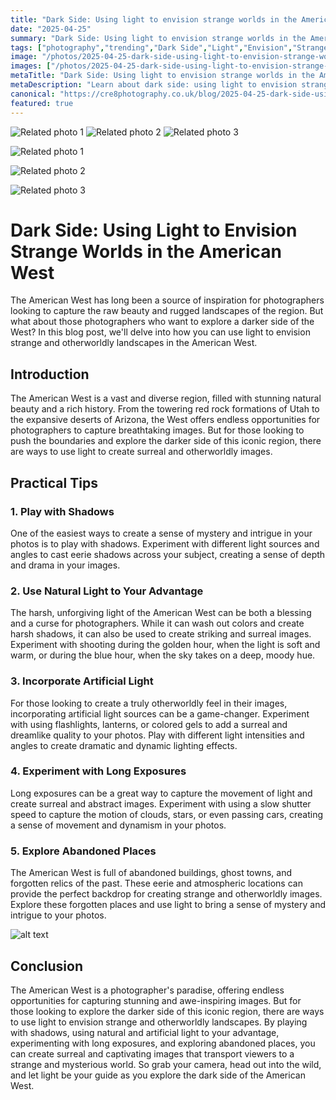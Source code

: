 ```yaml
---
title: "Dark Side: Using light to envision strange worlds in the American West"
date: "2025-04-25"
summary: "Dark Side: Using light to envision strange worlds in the American West - A trending topic in photography."
tags: ["photography","trending","Dark Side","Light","Envision","Strange Worlds","American West","Shadows","Natural Light","Artificial Light","Long Exposures","Abandoned Places"]
image: "/photos/2025-04-25-dark-side-using-light-to-envision-strange-worlds-in-the-american-west-1.jpg"
images: ["/photos/2025-04-25-dark-side-using-light-to-envision-strange-worlds-in-the-american-west-1.jpg","/photos/2025-04-25-dark-side-using-light-to-envision-strange-worlds-in-the-american-west-2.jpg","/photos/2025-04-25-dark-side-using-light-to-envision-strange-worlds-in-the-american-west-3.jpg"]
metaTitle: "Dark Side: Using light to envision strange worlds in the American West | cre8 Photography"
metaDescription: "Learn about dark side: using light to envision strange worlds in the american west in photography with practical tips and insights."
canonical: "https://cre8photography.co.uk/blog/2025-04-25-dark-side-using-light-to-envision-strange-worlds-in-the-american-west"
featured: true
---
```


<!-- Gallery as HTML -->

<div class="grid grid-cols-1 sm:grid-cols-2 md:grid-cols-3 gap-4">
  <img src="/photos/2025-04-25-dark-side-using-light-to-envision-strange-worlds-in-the-american-west-1.jpg" alt="Related photo 1" class="w-full rounded-lg" />
<img src="/photos/2025-04-25-dark-side-using-light-to-envision-strange-worlds-in-the-american-west-2.jpg" alt="Related photo 2" class="w-full rounded-lg" />
<img src="/photos/2025-04-25-dark-side-using-light-to-envision-strange-worlds-in-the-american-west-3.jpg" alt="Related photo 3" class="w-full rounded-lg" />
</div>


<!-- Gallery as Markdown -->
![Related photo 1](/photos/2025-04-25-dark-side-using-light-to-envision-strange-worlds-in-the-american-west-1.jpg)


![Related photo 2](/photos/2025-04-25-dark-side-using-light-to-envision-strange-worlds-in-the-american-west-2.jpg)


![Related photo 3](/photos/2025-04-25-dark-side-using-light-to-envision-strange-worlds-in-the-american-west-3.jpg)



# Dark Side: Using Light to Envision Strange Worlds in the American West

The American West has long been a source of inspiration for photographers looking to capture the raw beauty and rugged landscapes of the region. But what about those photographers who want to explore a darker side of the West? In this blog post, we'll delve into how you can use light to envision strange and otherworldly landscapes in the American West.

## Introduction
The American West is a vast and diverse region, filled with stunning natural beauty and a rich history. From the towering red rock formations of Utah to the expansive deserts of Arizona, the West offers endless opportunities for photographers to capture breathtaking images. But for those looking to push the boundaries and explore the darker side of this iconic region, there are ways to use light to create surreal and otherworldly images.

## Practical Tips
### 1. Play with Shadows
One of the easiest ways to create a sense of mystery and intrigue in your photos is to play with shadows. Experiment with different light sources and angles to cast eerie shadows across your subject, creating a sense of depth and drama in your images.

### 2. Use Natural Light to Your Advantage
The harsh, unforgiving light of the American West can be both a blessing and a curse for photographers. While it can wash out colors and create harsh shadows, it can also be used to create striking and surreal images. Experiment with shooting during the golden hour, when the light is soft and warm, or during the blue hour, when the sky takes on a deep, moody hue.

### 3. Incorporate Artificial Light
For those looking to create a truly otherworldly feel in their images, incorporating artificial light sources can be a game-changer. Experiment with using flashlights, lanterns, or colored gels to add a surreal and dreamlike quality to your photos. Play with different light intensities and angles to create dramatic and dynamic lighting effects.

### 4. Experiment with Long Exposures
Long exposures can be a great way to capture the movement of light and create surreal and abstract images. Experiment with using a slow shutter speed to capture the motion of clouds, stars, or even passing cars, creating a sense of movement and dynamism in your photos.

### 5. Explore Abandoned Places
The American West is full of abandoned buildings, ghost towns, and forgotten relics of the past. These eerie and atmospheric locations can provide the perfect backdrop for creating strange and otherworldly images. Explore these forgotten places and use light to bring a sense of mystery and intrigue to your photos.

![alt text](/path/to/image)

## Conclusion
The American West is a photographer's paradise, offering endless opportunities for capturing stunning and awe-inspiring images. But for those looking to explore the darker side of this iconic region, there are ways to use light to envision strange and otherworldly landscapes. By playing with shadows, using natural and artificial light to your advantage, experimenting with long exposures, and exploring abandoned places, you can create surreal and captivating images that transport viewers to a strange and mysterious world. So grab your camera, head out into the wild, and let light be your guide as you explore the dark side of the American West.

